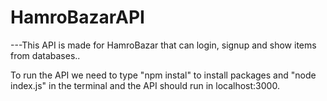 # HamroBazarAPI
---This API is made for HamroBazar that can login, signup and show items from databases..

To run the API we need to type "npm instal" to install packages and "node index.js" in the terminal and the API should run in localhost:3000.

